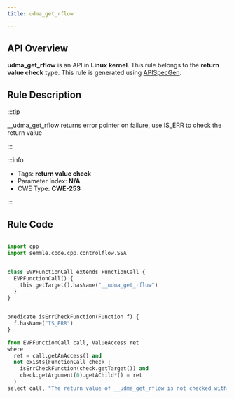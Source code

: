 ```yaml
---
title: udma_get_rflow

---
```



## API Overview
**udma_get_rflow** is an API in **Linux kernel**. This rule belongs to the **return value check** type. This rule is generated using [APISpecGen](../../tools/APISpecGen).
## Rule Description

:::tip

__udma_get_rflow returns error pointer on failure, use IS_ERR to check the return value

:::

:::info

- Tags: **return value check**
- Parameter Index: **N/A**
- CWE Type: **CWE-253**

:::

## Rule Code
```python

import cpp
import semmle.code.cpp.controlflow.SSA


class EVPFunctionCall extends FunctionCall {
  EVPFunctionCall() {
    this.getTarget().hasName("__udma_get_rflow")
  }
}


predicate isErrCheckFunction(Function f) {
  f.hasName("IS_ERR") 
}

from EVPFunctionCall call, ValueAccess ret
where
  ret = call.getAnAccess() and
  not exists(FunctionCall check |
    isErrCheckFunction(check.getTarget()) and
    check.getArgument(0).getAChild*() = ret
  )
select call, "The return value of __udma_get_rflow is not checked with IS_ERR."
    
```